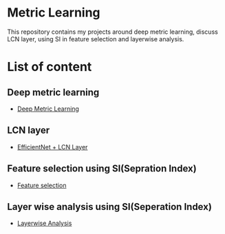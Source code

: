 # Metric Learning
This repository contains my projects around deep metric learning, discuss LCN layer, using SI in feature selection and layerwise analysis.

# List of content

## Deep metric learning
- [Deep Metric Learning](https://github.com/farzaneh-hatami/MetricLearning/tree/eaa684660b3f5d3ad2ce3b4c7c5c1e914303391b/Deep_Metric_Learning)


## LCN layer
 - [EfficientNet + LCN Layer](https://github.com/farzaneh-hatami/MetricLearning/tree/eaa684660b3f5d3ad2ce3b4c7c5c1e914303391b/EfficientNet%20%2B%20LCN%20Layer)

 
 ## Feature selection using SI(Sepration Index)
  - [Feature selection](https://github.com/farzanehhatami/MetricLearning/tree/eaa684660b3f5d3ad2ce3b4c7c5c1e914303391b/SI_FeatureSelection)

 
 ## Layer wise analysis using SI(Seperation Index)
 - [Layerwise Analysis](https://github.com/farzaneh-hatami/MetricLearning/tree/eaa684660b3f5d3ad2ce3b4c7c5c1e914303391b/SI_VGG16)

